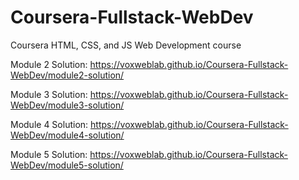 # Coursera-Fullstack-WebDev
Coursera HTML, CSS, and JS Web Development course

Module 2 Solution: https://voxweblab.github.io/Coursera-Fullstack-WebDev/module2-solution/

Module 3 Solution: https://voxweblab.github.io/Coursera-Fullstack-WebDev/module3-solution/

Module 4 Solution: https://voxweblab.github.io/Coursera-Fullstack-WebDev/module4-solution/

Module 5 Solution: https://voxweblab.github.io/Coursera-Fullstack-WebDev/module5-solution/
